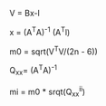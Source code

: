 
V = Bx-l

x = (A<sup>T</sup>A)<sup>-1</sup> (A<sup>T</sup>l)

m0 = sqrt(V<sup>T</sup>V/(2n - 6))

Q<sub>xx</sub>= (A<sup>T</sup>A)<sup>-1</sup>

mi = m0 * srqt(Q<sub>xx</sub><sup>ii</sup>)
